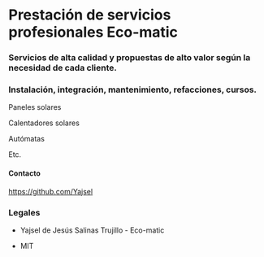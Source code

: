 # Prestación de servicios profesionales Eco-matic

### Servicios de alta calidad y propuestas de alto valor según la necesidad de cada cliente.

### Instalación, integración, mantenimiento, refacciones, cursos.

Paneles solares

Calentadores solares

Autómatas

Etc.


#### Contacto
https://github.com/Yajsel

### Legales

- Yajsel de Jesús Salinas Trujillo - Eco-matic

- MIT